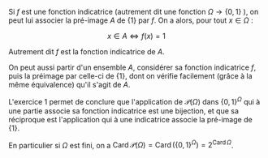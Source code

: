 Si $f$ est une fonction indicatrice (autrement dit une fonction $\Omega \rightarrow\{0,1\}$ ), on peut lui associer la pré-image $A$ de $\{1\}$ par $f$. On a alors, pour tout $x \in \Omega$ :

$$
x \in A \Longleftrightarrow f(x)=1
$$

Autrement dit $f$ est la fonction indicatrice de $A$.

On peut aussi partir d'un ensemble $A$, considérer sa fonction indicatrice $f$, puis la préimage par celle-ci de $\{1\}$, dont on vérifie facilement (grâce à la même équivalence) qu'il s'agit de $A$.

L'exercice 1 permet de conclure que l'application de $\mathscr{P}(\Omega)$ dans $\{0,1\}^{\Omega}$ qui à une partie associe sa fonction indicatrice est une bijection, et que sa réciproque est l'application qui à une indicatrice associe la pré-image de $\{1\}$.

En particulier si $\Omega$ est fini, on a $\operatorname{Card} \mathscr{P}(\Omega)=\operatorname{Card}\left(\{0,1\}^{\Omega}\right)=2^{\operatorname{Card} \Omega}$.